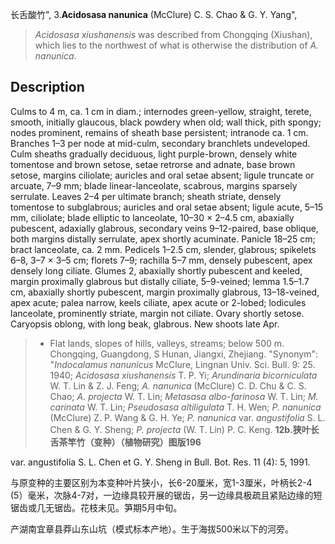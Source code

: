 长舌酸竹",
3.**Acidosasa nanunica** (McClure) C. S. Chao & G. Y. Yang",

> *Acidosasa xiushanensis* was described from Chongqing (Xiushan), which lies to the northwest of what is otherwise the distribution of *A. nanunica*.

## Description
Culms to 4 m, ca. 1 cm in diam.; internodes green-yellow, straight, terete, smooth, initially glaucous, black powdery when old; wall thick, pith spongy; nodes prominent, remains of sheath base persistent; intranode ca. 1 cm. Branches 1–3 per node at mid-culm, secondary branchlets undeveloped. Culm sheaths gradually deciduous, light purple-brown, densely white tomentose and brown setose, setae retrorse and adnate, base brown setose, margins ciliolate; auricles and oral setae absent; ligule truncate or arcuate, 7–9 mm; blade linear-lanceolate, scabrous, margins sparsely serrulate. Leaves 2–4 per ultimate branch; sheath striate, densely tomentose to subglabrous; auricles and oral setae absent; ligule acute, 5–15 mm, ciliolate; blade elliptic to lanceolate, 10–30 × 2–4.5 cm, abaxially pubescent, adaxially glabrous, secondary veins 9–12-paired, base oblique, both margins distally serrulate, apex shortly acuminate. Panicle 18–25 cm; bract lanceolate, ca. 2 mm. Pedicels 1–2.5 cm, slender, glabrous; spikelets 6–8, 3–7 × 3–5 cm; florets 7–9; rachilla 5–7 mm, densely pubescent, apex densely long ciliate. Glumes 2, abaxially shortly pubescent and keeled, margin proximally glabrous but distally ciliate, 5–9-veined; lemma 1.5–1.7 cm, abaxially shortly pubescent, margin proximally glabrous, 13–18-veined, apex acute; palea narrow, keels ciliate, apex acute or 2-lobed; lodicules lanceolate, prominently striate, margin not ciliate. Ovary shortly setose. Caryopsis oblong, with long beak, glabrous. New shoots late Apr.

> * Flat lands, slopes of hills, valleys, streams; below 500 m. Chongqing, Guangdong, S Hunan, Jiangxi, Zhejiang.
  "Synonym": "*Indocalamus nanunicus* McClure, Lingnan Univ. Sci. Bull. 9: 25. 1940; *Acidosasa xiushanensis* T. P. Yi; *Arundinaria bicorniculata* W. T. Lin &amp; Z. J. Feng; *A. nanunica* (McClure) C. D. Chu &amp; C. S. Chao; *A. projecta* W. T. Lin; *Metasasa albo-farinosa* W. T. Lin; *M. carinata* W. T. Lin; *Pseudosasa altiligulata* T. H. Wen; *P. nanunica* (McClure) Z. P. Wang &amp; G. H. Ye; *P. nanunica* var. *angustifolia* S. L. Chen &amp; G. Y. Sheng; *P. projecta* (W. T. Lin) P. C. Keng.
**12b.狭叶长舌茶竿竹（变种）（植物研究）图版196**

var. angustifolia S. L. Chen et G. Y. Sheng in Bull. Bot. Res. 11 (4): 5, 1991.

与原变种的主要区别为本变种叶片狭小，长6-20厘米，宽1-3厘米，叶柄长2-4 (5）毫米，次脉4-7对，一边缘具较开展的锯齿，另一边缘具极疏且紧贴边缘的短锯齿或几无锯齿。花枝未见。笋期5月中旬。

产湖南宜章县莽山东山坑（模式标本产地）。生于海拔500米以下的河旁。
